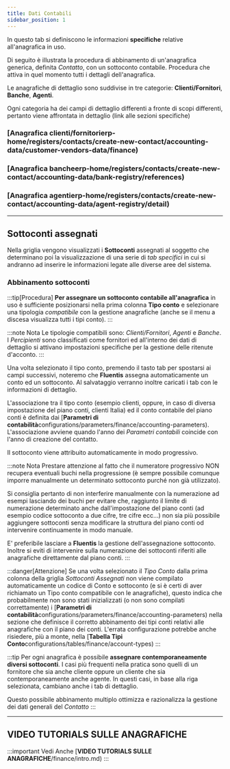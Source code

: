 ```yaml
---
title: Dati Contabili
sidebar_position: 1
---
```

In questo tab si definiscono le informazioni **specifiche** relative all'anagrafica in uso.

Di seguito è illustrata la procedura di abbinamento di un'anagrafica generica, definita *Contatto*, con un sottoconto contabile. Procedura che attiva in quel momento tutti i dettagli dell'anagrafica.

Le anagrafiche di dettaglio sono suddivise in tre categorie: **Clienti/Fornitori**, **Banche**, **Agenti**.

Ogni categoria ha dei campi di dettaglio differenti a fronte di scopi differenti, pertanto viene affrontata in dettaglio (link alle sezioni specifiche)


### [Anagrafica clienti/fornitorierp-home/registers/contacts/create-new-contact/accounting-data/customer-vendors-data/finance)

### [Anagrafica bancheerp-home/registers/contacts/create-new-contact/accounting-data/bank-registry/references)

### [Anagrafica agentierp-home/registers/contacts/create-new-contact/accounting-data/agent-registry/detail)


---



## Sottoconti assegnati

Nella griglia vengono visualizzati i **Sottoconti** assegnati al soggetto che determinano poi la visualizzazione di una serie di *tab specifici* in cui si andranno ad inserire le informazioni legate alle diverse aree del sistema.

### Abbinamento sottoconti
:::tip[Procedura]
**Per assegnare un sottoconto contabile all'anagrafica** in uso è sufficiente posizionarsi nella prima colonna **Tipo conto** e selezionare una tipologia *compatibile* con la gestione anagrafiche (anche se il menu a discesa visualizza tutti i tipi conto).
:::


:::note Nota
Le tipologie compatibili sono: *Clienti/Fornitori*, *Agenti* e *Banche*. I *Percipienti* sono classificati come fornitori ed all'interno dei dati di dettaglio si attivano impostazioni specifiche per la gestione delle ritenute d'acconto.
:::

Una volta selezionato il tipo conto, premendo il tasto tab per spostarsi ai campi successivi, noteremo che **Fluentis** assegna automaticamente un conto ed un sottoconto. Al salvataggio verranno inoltre caricati i tab con le informazioni di dettaglio.

L'associazione tra il tipo conto (esempio clienti, oppure, in caso di diversa impostazione del piano conti, clienti Italia) ed il conto contabile del piano conti è definita dai [**Parametri di contabilità**configurations/parameters/finance/accounting-parameters). L'associazione avviene quando l'anno dei *Parametri contabili* coincide con l'anno di creazione del contatto.

Il sottoconto viene attribuito automaticamente in modo progressivo.

:::note Nota
Prestare attenzione al fatto che il numeratore progressivo NON recupera eventuali buchi nella progressione (è sempre possibile comunque imporre manualmente un determinato sottoconto purché non già utilizzato).

Si consiglia pertanto di non interferire manualmente con la numerazione ad esempi lasciando dei buchi per evitare che, raggiunto il limite di numerazione determinato anche dall'impostazione del piano conti (ad esempio codice sottoconto a due cifre, tre cifre ecc...) non sia più possibile aggiungere sottoconti senza modificare la struttura del piano conti od intervenire continuamente in modo manuale.

E' preferibile lasciare a **Fluentis** la gestione dell'assegnazione sottoconto. Inoltre si eviti di intervenire sulla numerazione dei sottoconti riferiti alle anagrafiche direttamente dal piano conti.
:::

:::danger[Attenzione]
Se una volta selezionato il *Tipo Conto* dalla prima colonna della griglia *Sottoconti Assegnati* non viene compilato automaticamente un codice di Conto e sottoconto (e si è certi di aver richiamato un Tipo conto compatibile con le anagrafiche), questo indica che probabilmente non sono stati inizializzati (o non sono compilati correttamente) i [**Parametri di contabilità**configurations/parameters/finance/accounting-parameters) nella sezione che definisce il corretto abbinamento dei tipi conti relativi alle anagrafiche con il piano dei conti.
L'errata configurazione potrebbe anche risiedere, più a monte, nella [**Tabella Tipi Conto**configurations/tables/finance/account-types)
:::

:::tip
Per ogni anagrafica è possibile **assegnare contemporaneamente diversi sottoconti**. I casi più frequenti nella pratica sono quelli di un fornitore che sia anche cliente oppure un cliente che sia contemporaneamente anche agente. In questi casi, in base alla riga selezionata, cambiano anche i tab di dettaglio.

Questo possibile abbinamento multiplo ottimizza e razionalizza la gestione dei dati generali del *Contatto*
:::


---

## VIDEO TUTORIALS SULLE ANAGRAFICHE

:::important Vedi Anche
[**VIDEO TUTORIALS SULLE ANAGRAFICHE**/finance/intro.md)
:::
 



